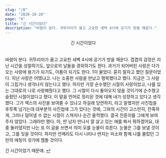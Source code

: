 ```yaml
---
slug: "/8"
date: "2020-10-20"
page: "8"
title: "긴 시간이었다"
description: "바람이 분다. 귀뚜리미가 울고 고요한 새벽 4시에 공기가 방을 채운다."
---
```


<div style="text-align: center;">
    <div class="post-line" style="display: inline-block; line-height:160%">
    긴 시간이었다
    </div>
</div>

<br>

바람이 분다. 귀뚜리미가 울고 고요한 새벽 4시에 공기가 방을 채운다. 겹겹의 감정은 지난 시간을 성찰하기도, 앞으로의 날들을 경외하기도 한다. 과거가 되어버린 사랑은 다가오는 사랑에 용기가 되기도, 아픔이 되기도 한다. 1이 물었다. 묻지 말자고 했던 질문이었다. 지난 사랑은 어땠냐고. 나는 소중한 사람을 만났고 행복했다고 했다. 지금은 그 사람이 그립거나 생각나지 않는다고 했다. 하지만 가장 순수했던 시절의 사랑이었고, 나를 있는 그대로의 나로 사랑해줬다고 했다. 그 시절이 다시 돌아오지 않을 것이기에 순수했고 슬펐던 시절이었다고 했다. 이 말을 언어로 정리된 것에 대해 내가 성장하고 있다고 생각했다. 그가 엑스의 사진을 보여줄 수 있냐고 하길래 당연하지, 라고 말했지만 사진첩을 후루룩 넘기는데 대부분의 사진첩에 그가 있다는 것에, 그와의 시간이 고스란히, 잔혹하게, 그러나 덜어낼 수 없는 시절이 스쳐지나 순간 울컥했다. 결국 진훈이를 그에게 보여주지 않았다. 그래야만 했다. 아, 딴 남자 만나서 잘 살고 있는 애를 봐서 뭐하겠어요, 대충 둘러댔지만 나는 또 이 글을 쓰면서 의미 모를 눈물이 흐른다. 눈물은 그를 보낼 것이고, 그를 잊을 것이다. 하지만 언제라도 다시 나타나 번지는 미소와 함께 나를 불렀던 그만의 애칭이 귓가에 멤돌 것이다.

긴 시간이었기 때문에. <a href="/">↵</a>
